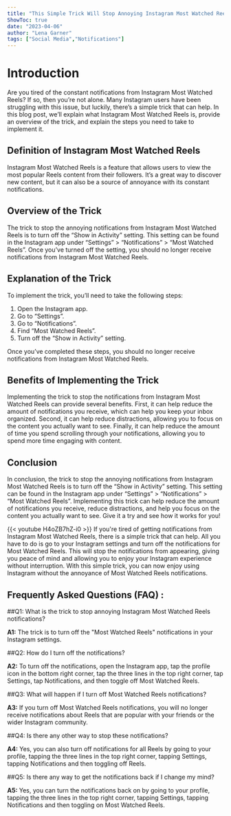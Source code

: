 ```yaml
---
title: "This Simple Trick Will Stop Annoying Instagram Most Watched Reels Notifications - Find Out How!"
ShowToc: true 
date: "2023-04-06"
author: "Lena Garner" 
tags: ["Social Media","Notifications"]
---
```

# Introduction

Are you tired of the constant notifications from Instagram Most Watched Reels? If so, then you’re not alone. Many Instagram users have been struggling with this issue, but luckily, there’s a simple trick that can help. In this blog post, we’ll explain what Instagram Most Watched Reels is, provide an overview of the trick, and explain the steps you need to take to implement it.

## Definition of Instagram Most Watched Reels

Instagram Most Watched Reels is a feature that allows users to view the most popular Reels content from their followers. It’s a great way to discover new content, but it can also be a source of annoyance with its constant notifications.

## Overview of the Trick

The trick to stop the annoying notifications from Instagram Most Watched Reels is to turn off the “Show in Activity” setting. This setting can be found in the Instagram app under “Settings” > “Notifications” > “Most Watched Reels”. Once you’ve turned off the setting, you should no longer receive notifications from Instagram Most Watched Reels.

## Explanation of the Trick

To implement the trick, you’ll need to take the following steps:

1. Open the Instagram app.
2. Go to “Settings”.
3. Go to “Notifications”.
4. Find “Most Watched Reels”.
5. Turn off the “Show in Activity” setting.

Once you’ve completed these steps, you should no longer receive notifications from Instagram Most Watched Reels.

## Benefits of Implementing the Trick

Implementing the trick to stop the notifications from Instagram Most Watched Reels can provide several benefits. First, it can help reduce the amount of notifications you receive, which can help you keep your inbox organized. Second, it can help reduce distractions, allowing you to focus on the content you actually want to see. Finally, it can help reduce the amount of time you spend scrolling through your notifications, allowing you to spend more time engaging with content.

## Conclusion

In conclusion, the trick to stop the annoying notifications from Instagram Most Watched Reels is to turn off the “Show in Activity” setting. This setting can be found in the Instagram app under “Settings” > “Notifications” > “Most Watched Reels”. Implementing this trick can help reduce the amount of notifications you receive, reduce distractions, and help you focus on the content you actually want to see. Give it a try and see how it works for you!

{{< youtube H4oZB7hZ-i0 >}} 
If you're tired of getting notifications from Instagram Most Watched Reels, there is a simple trick that can help. All you have to do is go to your Instagram settings and turn off the notifications for Most Watched Reels. This will stop the notifications from appearing, giving you peace of mind and allowing you to enjoy your Instagram experience without interruption. With this simple trick, you can now enjoy using Instagram without the annoyance of Most Watched Reels notifications.

## Frequently Asked Questions (FAQ) :
##Q1: What is the trick to stop annoying Instagram Most Watched Reels notifications?

**A1:** The trick is to turn off the "Most Watched Reels" notifications in your Instagram settings. 

##Q2: How do I turn off the notifications?

**A2:** To turn off the notifications, open the Instagram app, tap the profile icon in the bottom right corner, tap the three lines in the top right corner, tap Settings, tap Notifications, and then toggle off Most Watched Reels.

##Q3: What will happen if I turn off Most Watched Reels notifications?

**A3:** If you turn off Most Watched Reels notifications, you will no longer receive notifications about Reels that are popular with your friends or the wider Instagram community.

##Q4: Is there any other way to stop these notifications?

**A4:** Yes, you can also turn off notifications for all Reels by going to your profile, tapping the three lines in the top right corner, tapping Settings, tapping Notifications and then toggling off Reels.

##Q5: Is there any way to get the notifications back if I change my mind?

**A5:** Yes, you can turn the notifications back on by going to your profile, tapping the three lines in the top right corner, tapping Settings, tapping Notifications and then toggling on Most Watched Reels.


